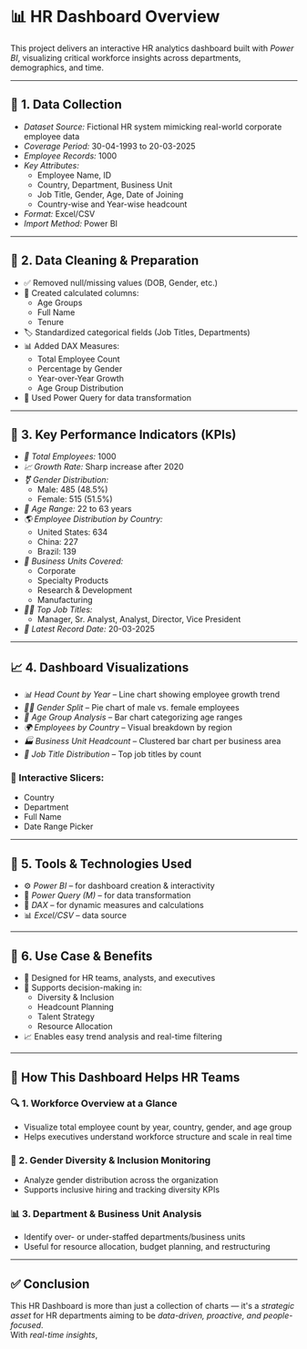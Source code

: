 # 📊 HR Dashboard Overview

This project delivers an interactive HR analytics dashboard built with *Power BI*, visualizing critical workforce insights across departments, demographics, and time.

---

## 🧪 1. Data Collection

- *Dataset Source:* Fictional HR system mimicking real-world corporate employee data  
- *Coverage Period:* 30-04-1993 to 20-03-2025  
- *Employee Records:* 1000  
- *Key Attributes:*  
  - Employee Name, ID  
  - Country, Department, Business Unit  
  - Job Title, Gender, Age, Date of Joining  
  - Country-wise and Year-wise headcount  
- *Format:* Excel/CSV  
- *Import Method:* Power BI

---

## 🧹 2. Data Cleaning & Preparation

- ✅ Removed null/missing values (DOB, Gender, etc.)  
- 🧮 Created calculated columns:  
  - Age Groups  
  - Full Name  
  - Tenure  
- 🏷️ Standardized categorical fields (Job Titles, Departments)  
- 📊 Added DAX Measures:  
  - Total Employee Count  
  - Percentage by Gender  
  - Year-over-Year Growth  
  - Age Group Distribution  
- 🔄 Used Power Query for data transformation

---

## 📌 3. Key Performance Indicators (KPIs)

- *👥 Total Employees:* 1000  
- *📈 Growth Rate:* Sharp increase after 2020  
- *⚧️ Gender Distribution:*  
  - Male: 485 (48.5%)  
  - Female: 515 (51.5%)  
- *🧓 Age Range:* 22 to 63 years  
- *🌎 Employee Distribution by Country:*  
  - United States: 634  
  - China: 227  
  - Brazil: 139  
- *🏢 Business Units Covered:*  
  - Corporate  
  - Specialty Products  
  - Research & Development  
  - Manufacturing  
- *🧑‍💼 Top Job Titles:*  
  - Manager, Sr. Analyst, Analyst, Director, Vice President  
- *📅 Latest Record Date:* 20-03-2025

---

## 📈 4. Dashboard Visualizations

- *📊 Head Count by Year* – Line chart showing employee growth trend  
- *👩‍🔬 Gender Split* – Pie chart of male vs. female employees  
- *👶 Age Group Analysis* – Bar chart categorizing age ranges  
- *🌍 Employees by Country* – Visual breakdown by region  
- *🏭 Business Unit Headcount* – Clustered bar chart per business area  
- *💼 Job Title Distribution* – Top job titles by count  

### 🧰 Interactive Slicers:
- Country  
- Department  
- Full Name  
- Date Range Picker

---

## 🧠 5. Tools & Technologies Used

- ⚙️ *Power BI* – for dashboard creation & interactivity  
- 🔧 *Power Query (M)* – for data transformation  
- 🧮 *DAX* – for dynamic measures and calculations  
- 📊 *Excel/CSV* – data source

---

## 🎯 6. Use Case & Benefits

- 🧩 Designed for HR teams, analysts, and executives  
- 📌 Supports decision-making in:  
  - Diversity & Inclusion  
  - Headcount Planning  
  - Talent Strategy  
  - Resource Allocation  
- 📈 Enables easy trend analysis and real-time filtering

---

## 📌 How This Dashboard Helps HR Teams

### 🔍 1. Workforce Overview at a Glance
- Visualize total employee count by year, country, gender, and age group  
- Helps executives understand workforce structure and scale in real time

### 👥 2. Gender Diversity & Inclusion Monitoring
- Analyze gender distribution across the organization  
- Supports inclusive hiring and tracking diversity KPIs

### 📊 3. Department & Business Unit Analysis
- Identify over- or under-staffed departments/business units  
- Useful for resource allocation, budget planning, and restructuring

---

## ✅ Conclusion

This HR Dashboard is more than just a collection of charts — it's a *strategic asset* for HR departments aiming to be *data-driven, proactive, and people-focused*.  
With *real-time insights*,
